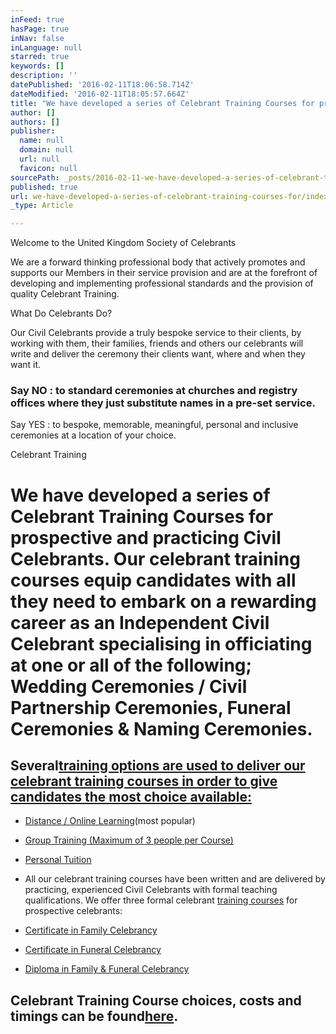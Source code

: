 ```yaml
---
inFeed: true
hasPage: true
inNav: false
inLanguage: null
starred: true
keywords: []
description: ''
datePublished: '2016-02-11T18:06:58.714Z'
dateModified: '2016-02-11T18:05:57.664Z'
title: "We have developed a series of Celebrant Training Courses for prospective and practicing \_Civil Celebrants. Our celebrant training courses equip candidates with all they need to embark on a rewarding career as an Independent Civil Celebrant specialising in officiating at one or all of the following; Wedding Ceremonies / Civil Partnership Ceremonies, Funeral Ceremonies & Naming Ceremonies."
author: []
authors: []
publisher:
  name: null
  domain: null
  url: null
  favicon: null
sourcePath: _posts/2016-02-11-we-have-developed-a-series-of-celebrant-training-courses-for.md
published: true
url: we-have-developed-a-series-of-celebrant-training-courses-for/index.html
_type: Article

---
```

Welcome to the United Kingdom Society of Celebrants

We are a forward thinking professional body that actively promotes and supports our Members in their service provision and are at the forefront of developing and implementing professional standards and the provision of quality Celebrant Training.

What Do Celebrants Do?

Our Civil Celebrants provide a truly bespoke service to their clients, by working with them, their families, friends and others our celebrants will write and deliver the ceremony their clients want, where and when they want it.

### Say NO : to standard ceremonies at churches and registry offices where they just substitute names in a pre-set service.

Say YES : to bespoke, memorable, meaningful, personal and inclusive ceremonies at a location of your choice.

Celebrant Training

# We have developed a series of Celebrant Training Courses for prospective and practicing  Civil Celebrants. Our celebrant training courses equip candidates with all they need to embark on a rewarding career as an Independent Civil Celebrant specialising in officiating at one or all of the following; Wedding Ceremonies / Civil Partnership Ceremonies, Funeral Ceremonies & Naming Ceremonies.

## Several[training options are used to deliver our celebrant training courses in order to give candidates the most choice available:][0]

* [Distance / Online Learning][1](most popular)
* [Group Training (Maximum of 3 people per Course)][1]
* [Personal Tuition][1]
* All our celebrant training courses have been written and are delivered by practicing, experienced Civil Celebrants with formal teaching qualifications. We offer three formal celebrant [training courses][2] for prospective celebrants:

* [Certificate in Family Celebrancy][3]
* [Certificate in Funeral Celebrancy][3]
* [Diploma in Family & Funeral Celebrancy][3]

## Celebrant Training Course choices, costs and timings can be found[here][4].

[0]: http://www.uksoc.com/celebrant-training-options.html
[1]: http://www.uksoc.com/celebrant-training-options.html#top "Training Options"
[2]: http://www.uksoc.com/civil-celebrant-course-options.html
[3]: http://www.uksoc.com/civil-celebrant-course-options.html#top "Course Options"
[4]: http://www.uksoc.com/civil-celebrant-training.html "Course Fees"